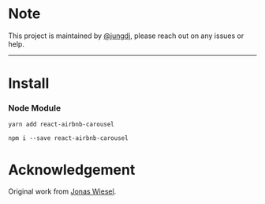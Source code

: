 # Note

This project is maintained by [@jungdj](https://github.com/jungdj), please reach out on any issues or help.

----
# Install

### Node Module

```
yarn add react-airbnb-carousel
```

```
npm i --save react-airbnb-carousel
```

# Acknowledgement

Original work from [Jonas Wiesel](https://github.com/wieseljonas).
